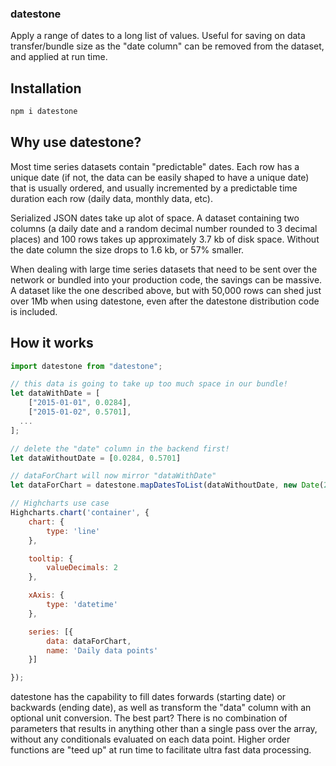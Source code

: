 ### datestone

Apply a range of dates to a long list of values. Useful for saving on data transfer/bundle size as the "date column" can be removed from the dataset, and applied at run time.

## Installation

```bash
npm i datestone
```

## Why use datestone?

Most time series datasets contain "predictable" dates. Each row has a unique date (if not, the data can be easily shaped to have a unique date) that is usually ordered, and usually incremented by a predictable time duration each row (daily data, monthly data, etc).

Serialized JSON dates take up alot of space. A dataset containing two columns (a daily date and a random decimal number rounded to 3 decimal places) and 100 rows takes up approximately 3.7 kb of disk space. Without the date column the size drops to 1.6 kb, or 57% smaller.

When dealing with large time series datasets that need to be sent over the network or bundled into your production code, the savings can be massive. A dataset like the one described above, but with 50,000 rows can shed just over 1Mb when using datestone, even after the datestone distribution code is included.

## How it works

```javascript
import datestone from "datestone";

// this data is going to take up too much space in our bundle!
let dataWithDate = [
    ["2015-01-01", 0.0284],
    ["2015-01-02", 0.5701],
  ...
];

// delete the "date" column in the backend first!
let dataWithoutDate = [0.0284, 0.5701]

// dataForChart will now mirror "dataWithDate"
let dataForChart = datestone.mapDatesToList(dataWithoutDate, new Date(2015, 1,1), "daily")

// Highcharts use case
Highcharts.chart('container', {
    chart: {
        type: 'line'
    },

    tooltip: {
        valueDecimals: 2
    },

    xAxis: {
        type: 'datetime'
    },

    series: [{
        data: dataForChart,
        name: 'Daily data points'
    }]

});
```

datestone has the capability to fill dates forwards (starting date) or backwards (ending date), as well as transform the "data" column with an optional unit conversion. The best part? There is no combination of parameters that results in anything other than a single pass over the array, without any conditionals evaluated on each data point. Higher order functions are "teed up" at run time to facilitate ultra fast data processing.

